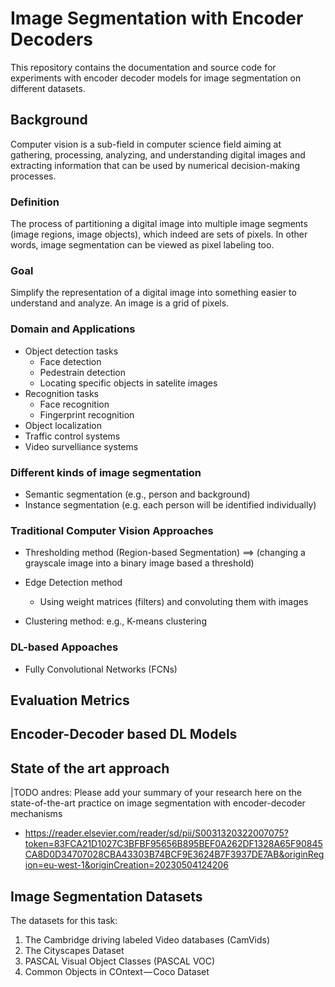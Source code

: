 # Image Segmentation with Encoder Decoders
This repository contains the documentation and source code for experiments with encoder decoder models for image segmentation on different datasets.

## Background
Computer vision is a sub-field in computer science field aiming at gathering, processing, analyzing, and understanding digital images and extracting information that can be used by numerical decision-making processes.

### Definition
The process of partitioning a digital image into multiple image segments (image regions, image objects), which indeed are sets of pixels. In other words, image segmentation can be viewed as pixel labeling too.

### Goal
Simplify the representation of a digital image into something easier to understand and analyze. An image is a grid of pixels.

### Domain and Applications
- Object detection tasks
    - Face detection
    - Pedestrain detection
    - Locating specific objects in satelite images
- Recognition tasks
    - Face recognition
    - Fingerprint recognition
- Object localization
- Traffic control systems
- Video survelliance systems

### Different kinds of image segmentation
- Semantic segmentation (e.g., person and background)
- Instance segmentation (e.g. each person will be identified individually)

### Traditional Computer Vision Approaches
- Thresholding method (Region-based Segmentation) ==> (changing a grayscale image into a binary image based a threshold)

- Edge Detection method
    - Using weight matrices (filters) and convoluting them with images

- Clustering method: e.g., K-means clustering

### DL-based Appoaches
- Fully Convolutional Networks (FCNs)

## Evaluation Metrics
## Encoder-Decoder based DL Models

## State of the art approach
|TODO andres: Please add your summary of your research here on the state-of-the-art practice on image segmentation with encoder-decoder mechanisms
- https://reader.elsevier.com/reader/sd/pii/S0031320322007075?token=83FCA21D1027C3BFBF95656B895BEF0A262DF1328A65F90845CA8D0D34707028CBA43303B74BCF9E3624B7F3937DE7AB&originRegion=eu-west-1&originCreation=20230504124206

## Image Segmentation Datasets
The datasets for this task:
1. The Cambridge driving labeled Video databases (CamVids)
2. The Cityscapes Dataset
3. PASCAL Visual Object Classes (PASCAL VOC)
4. Common Objects in COntext — Coco Dataset
